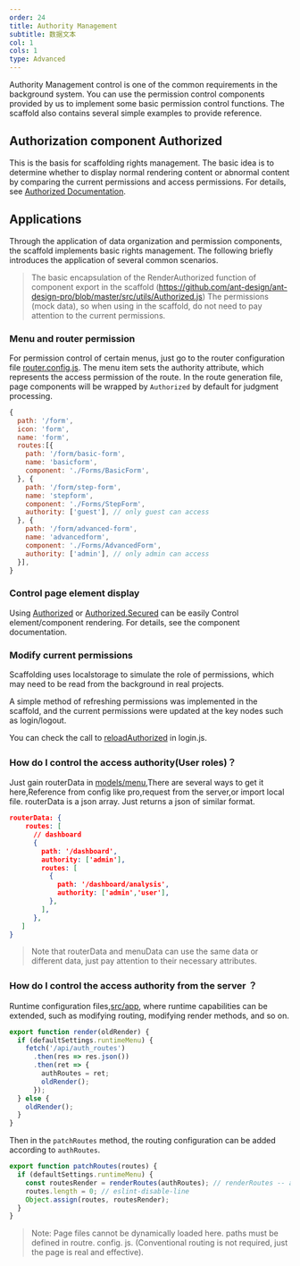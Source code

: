 ```yaml
---
order: 24
title: Authority Management
subtitle: 数据文本
col: 1
cols: 1
type: Advanced
---
```


Authority Management control is one of the common requirements in the background system. You can use the permission control components provided by us to implement some basic permission control functions. The scaffold also contains several simple examples to provide reference.


## Authorization component Authorized

This is the basis for scaffolding rights management. The basic idea is to determine whether to display normal rendering content or abnormal content by comparing the current permissions and access permissions. For details, see [Authorized Documentation](/components/Authorized).

## Applications

Through the application of data organization and permission components, the scaffold implements basic rights management. The following briefly introduces the application of several common scenarios.

> The basic encapsulation of the RenderAuthorized function of component export in the scaffold (https://github.com/ant-design/ant-design-pro/blob/master/src/utils/Authorized.js) The permissions (mock data), so when using in the scaffold, do not need to pay attention to the current permissions.

### Menu and router permission

For permission control of certain menus, just go to the router configuration file [router.config.js](https://github.com/ant-design/ant-design-pro/blob/master/src/config/router.config.js). The menu item sets the authority attribute, which represents the access permission of the route. In the route generation file, page components will be wrapped by `Authorized` by default for judgment processing.

```js
{
  path: '/form',
  icon: 'form',
  name: 'form',
  routes:[{
    path: '/form/basic-form',
    name: 'basicform',
    component: './Forms/BasicForm',
  }, {
    path: '/form/step-form',
    name: 'stepform',
    component: './Forms/StepForm',
    authority: ['guest'], // only guest can access
  }, {
    path: '/form/advanced-form',
    name: 'advancedform',
    component: './Forms/AdvancedForm',
    authority: ['admin'], // only admin can access
  }],
}
```

### Control page element display

Using [Authorized](http://pro.ant.design/components/Authorized#Authorized) or [Authorized.Secured](http://pro.ant.design/components/Authorized#Authorized.Secured) can be easily Control element/component rendering. For details, see the component documentation.

### Modify current permissions

Scaffolding uses localstorage to simulate the role of permissions, which may need to be read from the background in real projects.

A simple method of refreshing permissions was implemented in the scaffold, and the current permissions were updated at the key nodes such as login/logout.

You can check the call to [reloadAuthorized](https://github.com/ant-design/ant-design-pro/blob/c93b0169a500427ee5fdd3c2977886c86aa3d59a/src/pages/User/models/login.js#L24) in login.js.

### How do I control the access authority(User roles)？

Just gain routerData in [models/menu](https://github.com/ant-design/ant-design-pro/blob/master/src/models/menu.js#L111),There are several ways to get it here,Reference from config like pro,request from the server,or import local file. routerData is a json array. Just returns a json of similar format.

```json
routerData: {
    routes: [
      // dashboard
      {
        path: '/dashboard',
        authority: ['admin'],
        routes: [
          {
            path: '/dashboard/analysis',
            authority: ['admin','user'],
          },
        ],
      },
   ]
}
```

> Note that routerData and menuData can use the same data or different data, just pay attention to their necessary attributes.

### How do I control the access authority from the server ？

Runtime configuration files,[src/app](https://umijs.org/zh/guide/app-structure.html#src-app-js), where runtime capabilities can be extended, such as modifying routing, modifying render methods, and so on.

```js
export function render(oldRender) {
  if (defaultSettings.runtimeMenu) {
    fetch('/api/auth_routes')
      .then(res => res.json())
      .then(ret => {
        authRoutes = ret;
        oldRender();
      });
  } else {
    oldRender();
  }
}
```

Then in the `patchRoutes` method, the routing configuration can be added according to `authRoutes`.

```js
export function patchRoutes(routes) {
  if (defaultSettings.runtimeMenu) {
    const routesRender = renderRoutes(authRoutes); // renderRoutes -- add route authority
    routes.length = 0; // eslint-disable-line
    Object.assign(routes, routesRender);
  }
}
```

> Note: Page files cannot be dynamically loaded here. paths must be defined in routre. config. js. (Conventional routing is not required, just the page is real and effective).
